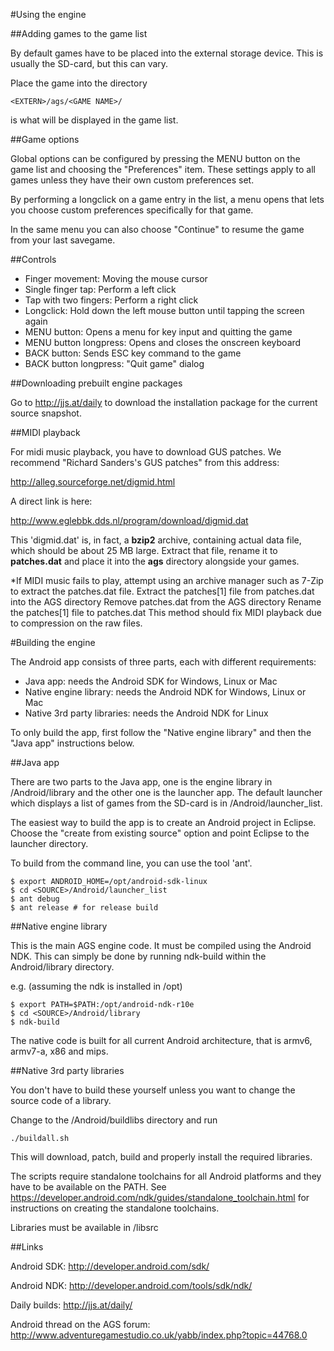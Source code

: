 #Using the engine


##Adding games to the game list

By default games have to be placed into the external storage device. This is
usually the SD-card, but this can vary.

Place the game into the directory

    <EXTERN>/ags/<GAME NAME>/

<GAME NAME> is what will be displayed in the game list.



##Game options

Global options can be configured by pressing the MENU button on the game list
and choosing the "Preferences" item. These settings apply to all games unless
they have their own custom preferences set.

By performing a longclick on a game entry in the list, a menu opens that lets
you choose custom preferences specifically for that game.

In the same menu you can also choose "Continue" to resume the game from
your last savegame.



##Controls

-   Finger movement: Moving the mouse cursor
-   Single finger tap: Perform a left click
-   Tap with two fingers: Perform a right click
-   Longclick: Hold down the left mouse button until tapping the screen again
-   MENU button: Opens a menu for key input and quitting the game
-   MENU button longpress: Opens and closes the onscreen keyboard
-   BACK button: Sends ESC key command to the game
-   BACK button longpress: "Quit game" dialog




##Downloading prebuilt engine packages

Go to http://jjs.at/daily to download the installation package for the current
source snapshot.



##MIDI playback

For midi music playback, you have to download GUS patches. We recommend
"Richard Sanders's GUS patches" from this address:

http://alleg.sourceforge.net/digmid.html

A direct link is here:

http://www.eglebbk.dds.nl/program/download/digmid.dat

This 'digmid.dat' is, in fact, a **bzip2** archive, containing actual data file,
which should be about 25 MB large. Extract that file, rename it to **patches.dat**
and place it into the  **ags** directory alongside your games.

*If MIDI music fails to play, attempt using an archive manager such as 7-Zip to extract the patches.dat file.
    Extract the patches[1] file from patches.dat into the AGS directory
    Remove patches.dat from the AGS directory
    Rename the patches[1] file to patches.dat
This method should fix MIDI playback due to compression on the raw files.


#Building the engine

The Android app consists of three parts, each with different requirements:

-   Java app: needs the Android SDK for Windows, Linux or Mac
-   Native engine library: needs the Android NDK for Windows, Linux or Mac
-   Native 3rd party libraries: needs the Android NDK for Linux

To only build the app, first follow the "Native engine library" and then the "Java app"
instructions below.

##Java app

There are two parts to the Java app, one is the engine library in <SOURCE>/Android/library
and the other one is the launcher app. The default launcher which displays a list
of games from the SD-card is in <SOURCE>/Android/launcher_list.

The easiest way to build the app is to create an Android project in Eclipse. Choose the
"create from existing source" option and point Eclipse to the launcher directory.

To build from the command line, you can use the tool 'ant'.

    $ export ANDROID_HOME=/opt/android-sdk-linux
    $ cd <SOURCE>/Android/launcher_list
    $ ant debug
    $ ant release # for release build

##Native engine library

This is the main AGS engine code. It must be compiled using the Android NDK. This can
simply be done by running ndk-build within the <SOURCE>Android/library directory. 

e.g. (assuming the ndk is installed in /opt)

    $ export PATH=$PATH:/opt/android-ndk-r10e
    $ cd <SOURCE>/Android/library
    $ ndk-build

The native code is built for all current Android architecture, that is armv6, armv7-a,
x86 and mips.


##Native 3rd party libraries

You don't have to build these yourself unless you want to change the source code of
a library.

Change to the <SOURCE>/Android/buildlibs directory and run

    ./buildall.sh

This will download, patch, build and properly install the required libraries.

The scripts require standalone toolchains for all Android platforms and they have to
be available on the PATH. See https://developer.android.com/ndk/guides/standalone_toolchain.html
for instructions on creating the standalone toolchains.

Libraries must be available in <SOURCE>/libsrc



##Links

Android SDK: http://developer.android.com/sdk/

Android NDK: http://developer.android.com/tools/sdk/ndk/

Daily builds: http://jjs.at/daily/

Android thread on the AGS forum: http://www.adventuregamestudio.co.uk/yabb/index.php?topic=44768.0
